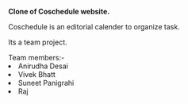 <p><b>Clone of Coschedule website.</b></p>
<span>Coschedule is an editorial calender to organize task.</span> 
<p>Its a team project.</p>
<span>Team members:-</span>
<li>Anirudha Desai</li>
<li>Vivek Bhatt</li>
<li>Suneet Panigrahi</li>
<li>Raj</li>
